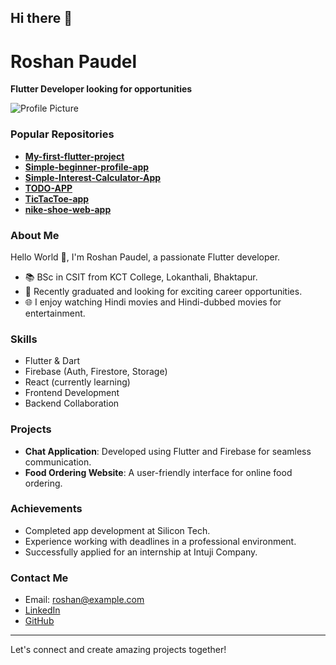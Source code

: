 ## Hi there 👋
# Roshan Paudel

**Flutter Developer looking for opportunities**

![Profile Picture](path/to/profile/picture)

### Popular Repositories

- **[My-first-flutter-project](https://github.com/rohit4545454545/My-first-flutter-project)**
- **[Simple-beginner-profile-app](https://github.com/rohit4545454545/Simple-beginner-profile-app)**
- **[Simple-Interest-Calculator-App](https://github.com/rohit4545454545/Simple-Interest-Calculator-App)**
- **[TODO-APP](https://github.com/rohit4545454545/TODO-APP)**
- **[TicTacToe-app](https://github.com/rohit4545454545/TicTacToe-app)**
- **[nike-shoe-web-app](https://github.com/rohit4545454545/nike-shoe-web-app)**

### About Me

Hello World 👋, I'm Roshan Paudel, a passionate Flutter developer.

- 📚 BSc in CSIT from KCT College, Lokanthali, Bhaktapur.
- 💼 Recently graduated and looking for exciting career opportunities.
- 🌐 I enjoy watching Hindi movies and Hindi-dubbed movies for entertainment.

### Skills

- Flutter & Dart
- Firebase (Auth, Firestore, Storage)
- React (currently learning)
- Frontend Development
- Backend Collaboration

### Projects

- **Chat Application**: Developed using Flutter and Firebase for seamless communication.
- **Food Ordering Website**: A user-friendly interface for online food ordering.

### Achievements

- Completed app development at Silicon Tech.
- Experience working with deadlines in a professional environment.
- Successfully applied for an internship at Intuji Company.

### Contact Me

- Email: roshan@example.com
- [LinkedIn](https://linkedin.com/in/roshanpaudel)
- [GitHub](https://github.com/rohit4545454545)

---

Let's connect and create amazing projects together!
